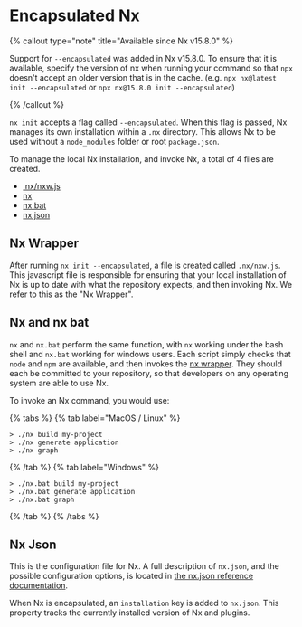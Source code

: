 # Encapsulated Nx

{% callout type="note" title="Available since Nx v15.8.0" %}

Support for `--encapsulated` was added in Nx v15.8.0. To ensure that it is available, specify the version of nx when running your command so that `npx` doesn't accept an older version that is in the cache. (e.g. `npx nx@latest init --encapsulated` or `npx nx@15.8.0 init --encapsulated`)

{% /callout %}

`nx init` accepts a flag called `--encapsulated`. When this flag is passed, Nx manages its own installation within a `.nx` directory. This allows Nx to be used without a `node_modules` folder or root `package.json`.

To manage the local Nx installation, and invoke Nx, a total of 4 files are created.

- [.nx/nxw.js](#nx-wrapper)
- [nx](#nx-and-nxbat)
- [nx.bat](#nx-and-nxbat)
- [nx.json](#nx-json)

## Nx Wrapper

After running `nx init --encapsulated`, a file is created called `.nx/nxw.js`. This javascript file is responsible for ensuring that your local installation of Nx is up to date with what the repository expects, and then invoking Nx. We refer to this as the "Nx Wrapper".

## Nx and nx bat

`nx` and `nx.bat` perform the same function, with `nx` working under the bash shell and `nx.bat` working for windows users. Each script simply checks that `node` and `npm` are available, and then invokes the [nx wrapper](#nx-wrapper). They should each be committed to your repository, so that developers on any operating system are able to use Nx.

To invoke an Nx command, you would use:

{% tabs %}
{% tab label="MacOS / Linux" %}

```shell
> ./nx build my-project
> ./nx generate application
> ./nx graph
```

{% /tab %}
{% tab label="Windows" %}

```shell
> ./nx.bat build my-project
> ./nx.bat generate application
> ./nx.bat graph
```

{% /tab %}
{% /tabs %}

## Nx Json

This is the configuration file for Nx. A full description of `nx.json`, and the possible configuration options, is located in [the nx.json reference documentation](/reference/nx-json).

When Nx is encapsulated, an `installation` key is added to `nx.json`. This property tracks the currently installed version of Nx and plugins.
